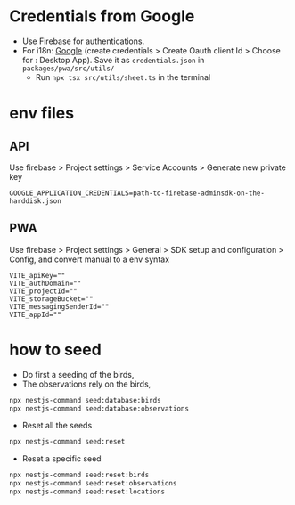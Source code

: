 # Credentials from Google 
- Use Firebase for authentications.
- For i18n:  [Google](https://console.cloud.google.com/apis/credentials/) (create credentials > Create Oauth client Id > Choose for : Desktop App). Save it as `credentials.json` in `packages/pwa/src/utils/`
  - Run `npx tsx src/utils/sheet.ts` in the terminal

# env files

## API

Use firebase > Project settings > Service Accounts > Generate new private key

```env
GOOGLE_APPLICATION_CREDENTIALS=path-to-firebase-adminsdk-on-the-harddisk.json
```

## PWA

Use firebase > Project settings > General > SDK setup and configuration > Config, and convert manual to a env syntax

```env
VITE_apiKey=""
VITE_authDomain=""
VITE_projectId=""
VITE_storageBucket=""
VITE_messagingSenderId=""
VITE_appId=""

```

# how to seed

- Do first a seeding of the birds,
- The observations rely on the birds,

```bash
npx nestjs-command seed:database:birds
npx nestjs-command seed:database:observations
```

- Reset all the seeds

```bash
npx nestjs-command seed:reset
```

- Reset a specific seed

```bash
npx nestjs-command seed:reset:birds
npx nestjs-command seed:reset:observations
npx nestjs-command seed:reset:locations
```
